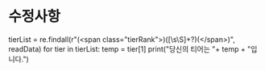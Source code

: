 # 수정사항
tierList = re.findall(r"(\<span class=\"tierRank\"\>)([\s\S]+?)(\<\/span\>)", readData)
for tier in tierList:
    temp = tier[1]
    print("당신의 티어는 "+ temp + "입니다.")